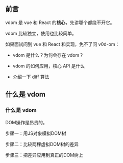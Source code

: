 

## 前言



vdom 是 vue 和 React 的**核心**，先讲哪个都绕不开它。

vdom 比较独立，使用也比较简单。

如果面试问到 vue 和 React 和实现，免不了问 v0d-om：

- vdom 是什么？为何会存在 vdom？

- vdom 的如何应用，核心 API 是什么

- 介绍一下 diff 算法


## 什么是 vdom


### 什么是 vdom

DOM操作是昂贵的。

步骤一：用JS对象模拟DOM树

步骤二：比较两棵虚拟DOM树的差异

步骤三：把差异应用到真正的DOM树上

























